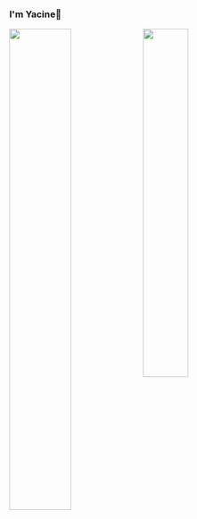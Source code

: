 ### I'm Yacine👋

<img align="left" width="47%" src="https://github-readme-stats.vercel.app/api?username=chechna9&show_icons=true&theme=dracula&count_private=true"/>
<img  width="40%" src="https://github-readme-stats.vercel.app/api/top-langs/?username=chechna9&layout=compact" />
<!--
**chechna9/chechna9** is a ✨ _special_ ✨ repository because its `README.md` (this file) appears on your GitHub profile.

Here are some ideas to get you started:

- 🔭 I’m currently working on ...
- 🌱 I’m currently learning ...
- 👯 I’m looking to collaborate on ...
- 🤔 I’m looking for help with ...
- 💬 Ask me about ...
- 📫 How to reach me: ...
- 😄 Pronouns: ...
- ⚡ Fun fact: ...
-->
